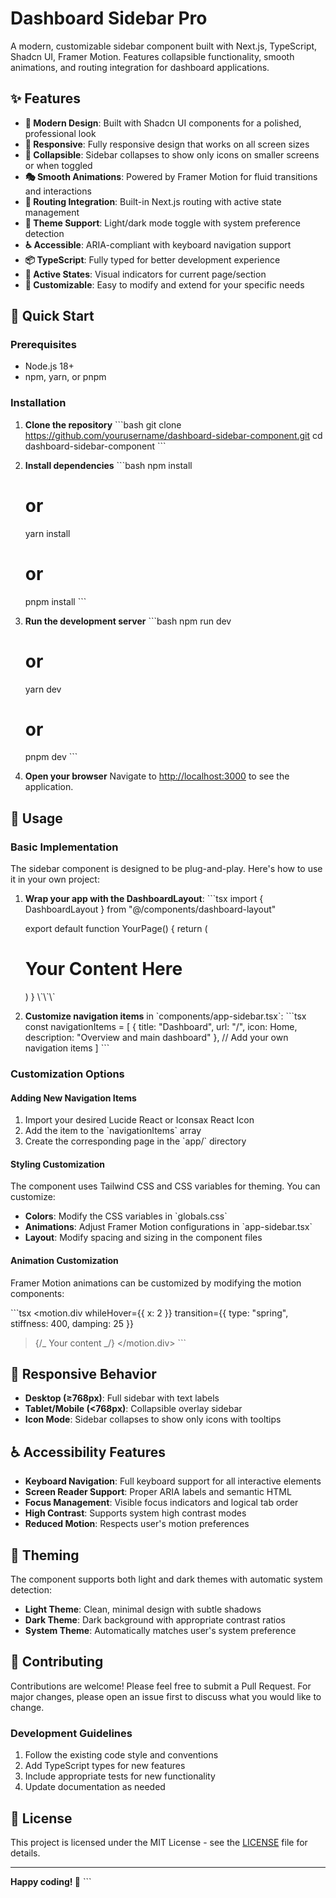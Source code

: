 # Dashboard Sidebar Pro

A modern, customizable sidebar component built with Next.js, TypeScript, Shadcn UI, Framer Motion. Features collapsible functionality, smooth animations, and routing integration for dashboard applications.

## ✨ Features

- **🎨 Modern Design**: Built with Shadcn UI components for a polished, professional look
- **📱 Responsive**: Fully responsive design that works on all screen sizes
- **🔄 Collapsible**: Sidebar collapses to show only icons on smaller screens or when toggled
- **🎭 Smooth Animations**: Powered by Framer Motion for fluid transitions and interactions
- **🧭 Routing Integration**: Built-in Next.js routing with active state management
- **🌙 Theme Support**: Light/dark mode toggle with system preference detection
- **♿ Accessible**: ARIA-compliant with keyboard navigation support
- **📦 TypeScript**: Fully typed for better development experience
- **🎯 Active States**: Visual indicators for current page/section
- **🔧 Customizable**: Easy to modify and extend for your specific needs

## 🚀 Quick Start

### Prerequisites

- Node.js 18+
- npm, yarn, or pnpm

### Installation

1. **Clone the repository**
   \`\`\`bash
   git clone https://github.com/yourusername/dashboard-sidebar-component.git
   cd dashboard-sidebar-component
   \`\`\`

2. **Install dependencies**
   \`\`\`bash
   npm install

   # or

   yarn install

   # or

   pnpm install
   \`\`\`

3. **Run the development server**
   \`\`\`bash
   npm run dev

   # or

   yarn dev

   # or

   pnpm dev
   \`\`\`

4. **Open your browser**
   Navigate to [http://localhost:3000](http://localhost:3000) to see the application.

## 🎯 Usage

### Basic Implementation

The sidebar component is designed to be plug-and-play. Here's how to use it in your own project:

1. **Wrap your app with the DashboardLayout**:
   \`\`\`tsx
   import { DashboardLayout } from "@/components/dashboard-layout"

   export default function YourPage() {
   return (
   <DashboardLayout>
   <div className="p-4">
   <h1>Your Content Here</h1>
   </div>
   </DashboardLayout>
   )
   }
   \`\`\`

2. **Customize navigation items** in \`components/app-sidebar.tsx\`:
   \`\`\`tsx
   const navigationItems = [
   {
   title: "Dashboard",
   url: "/",
   icon: Home,
   description: "Overview and main dashboard"
   },
   // Add your own navigation items
   ]
   \`\`\`

### Customization Options

#### Adding New Navigation Items

1. Import your desired Lucide React or Iconsax React Icon
2. Add the item to the \`navigationItems\` array
3. Create the corresponding page in the \`app/\` directory

#### Styling Customization

The component uses Tailwind CSS and CSS variables for theming. You can customize:

- **Colors**: Modify the CSS variables in \`globals.css\`
- **Animations**: Adjust Framer Motion configurations in \`app-sidebar.tsx\`
- **Layout**: Modify spacing and sizing in the component files

#### Animation Customization

Framer Motion animations can be customized by modifying the motion components:

\`\`\`tsx
<motion.div
whileHover={{ x: 2 }}
transition={{ type: "spring", stiffness: 400, damping: 25 }}

> {/_ Your content _/}
> </motion.div>
> \`\`\`

## 📱 Responsive Behavior

- **Desktop (≥768px)**: Full sidebar with text labels
- **Tablet/Mobile (<768px)**: Collapsible overlay sidebar
- **Icon Mode**: Sidebar collapses to show only icons with tooltips

## ♿ Accessibility Features

- **Keyboard Navigation**: Full keyboard support for all interactive elements
- **Screen Reader Support**: Proper ARIA labels and semantic HTML
- **Focus Management**: Visible focus indicators and logical tab order
- **High Contrast**: Supports system high contrast modes
- **Reduced Motion**: Respects user's motion preferences

## 🎨 Theming

The component supports both light and dark themes with automatic system detection:

- **Light Theme**: Clean, minimal design with subtle shadows
- **Dark Theme**: Dark background with appropriate contrast ratios
- **System Theme**: Automatically matches user's system preference

## 🤝 Contributing

Contributions are welcome! Please feel free to submit a Pull Request. For major changes, please open an issue first to discuss what you would like to change.

### Development Guidelines

1. Follow the existing code style and conventions
2. Add TypeScript types for new features
3. Include appropriate tests for new functionality
4. Update documentation as needed

## 📄 License

This project is licensed under the MIT License - see the [LICENSE](LICENSE) file for details.

---

**Happy coding! 🚀**
\`\`\`

